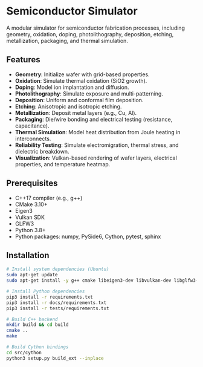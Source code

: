 # Semiconductor Simulator

A modular simulator for semiconductor fabrication processes, including geometry, oxidation, doping, photolithography, deposition, etching, metallization, packaging, and thermal simulation.

## Features
- **Geometry**: Initialize wafer with grid-based properties.
- **Oxidation**: Simulate thermal oxidation (SiO2 growth).
- **Doping**: Model ion implantation and diffusion.
- **Photolithography**: Simulate exposure and multi-patterning.
- **Deposition**: Uniform and conformal film deposition.
- **Etching**: Anisotropic and isotropic etching.
- **Metallization**: Deposit metal layers (e.g., Cu, Al).
- **Packaging**: Die/wire bonding and electrical testing (resistance, capacitance).
- **Thermal Simulation**: Model heat distribution from Joule heating in interconnects.
- **Reliability Testing**: Simulate electromigration, thermal stress, and dielectric breakdown.
- **Visualization**: Vulkan-based rendering of wafer layers, electrical properties, and temperature heatmap.

## Prerequisites
- C++17 compiler (e.g., g++)
- CMake 3.10+
- Eigen3
- Vulkan SDK
- GLFW3
- Python 3.8+
- Python packages: numpy, PySide6, Cython, pytest, sphinx

## Installation
```bash
# Install system dependencies (Ubuntu)
sudo apt-get update
sudo apt-get install -y g++ cmake libeigen3-dev libvulkan-dev libglfw3-dev python3-dev python3-pip

# Install Python dependencies
pip3 install -r requirements.txt
pip3 install -r docs/requirements.txt
pip3 install -r tests/requirements.txt

# Build C++ backend
mkdir build && cd build
cmake ..
make

# Build Cython bindings
cd src/cython
python3 setup.py build_ext --inplace